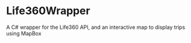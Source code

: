 # Life360Wrapper
A C# wrapper for the Life360 API, and an interactive map to display trips using MapBox
